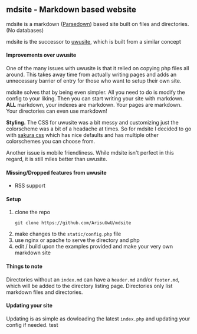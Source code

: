mdsite - Markdown based website
-------------------------------

mdsite is a markdown ([Parsedown](https://github.com/erusev/parsedown)) based site built on files and directories. (No databases)

mdsite is the successor to [uwusite](https://github.com/ArisuUwU/uwusite), which is built from a similar concept

#### Improvements over uwusite
One of the many issues with uwusite is that it relied on copying php files all around. This takes away time from actually writing pages and adds an unnecessary barrier of entry for those who want to setup their own site.

mdsite solves that by being even simpler. All you need to do is modify the config to your liking. Then you can start writing your site with markdown. **ALL** markdown, your indexes are markdown. Your pages are markdown. Your directories can even use markdown!

**Styling.** The CSS for uwusite was a bit messy and customizing just the colorscheme was a bit of a headache at times. So for mdsite I decided to go with [sakura css](https://github.com/oxalorg/sakura) which has nice defaults and has multiple other colorschemes you can choose from.

Another issue is mobile friendliness. While mdsite isn't perfect in this regard, it is still miles better than uwusite.

#### Missing/Dropped features from uwusite
- RSS support

#### Setup
1. clone the repo 
	```
	git clone https://github.com/ArisuUwU/mdsite
	```
2. make changes to the `static/config.php` file
3. use nginx or apache to serve the directory and php
4. edit / build upon the examples provided and make your very own markdown site

#### Things to note
Directories without an `index.md` can have a `header.md` and/or `footer.md`, which will be added to the directory listing page. Directories only list markdown files and directories.

#### Updating your site
Updating is as simple as dowloading the latest `index.php` and updating your config if needed.
test
